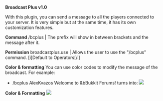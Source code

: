**Broadcast Plus v1.0**

With this plugin, you can send a message to all the players connected to your server. It is very simple but at the same time, it has its own customization features.

**Command**
/bcplus <prefix> <message> | The prefix will show in between brackets and the message after it.

**Permission**
broadcastplus.use | Allows the user to use the "/bcplus" command. [i]Default to Operators[/i]

**Color & formatting**
You can use color codes to modify the message of the broadcast.
For example:

- /bcplus AlexKvazos Welcome to &bBukkit Forums!
turns into:
![](http://img844.imageshack.us/img844/6379/3vq9.png)

**Color & Formatting**
![](http://hydra-media.cursecdn.com/minecraft.gamepedia.com/7/7e/Minecraft_Formatting.gif)
